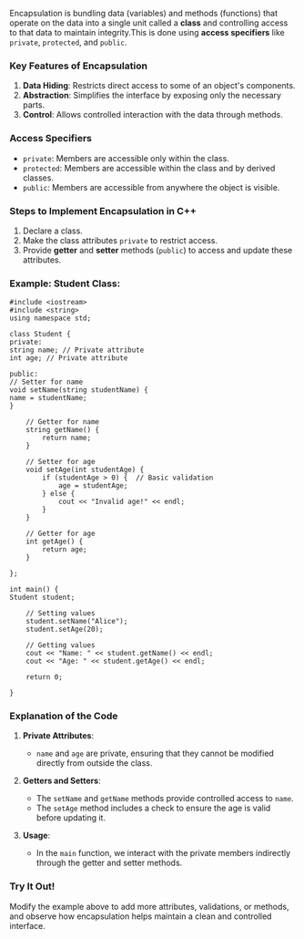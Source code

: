 Encapsulation is bundling data (variables) and methods (functions) that operate on the data into a single unit called a **class** and controlling access to that data to maintain integrity.This is done using **access specifiers** like `private`, `protected`, and `public`.

### **Key Features of Encapsulation**

1. **Data Hiding**: Restricts direct access to some of an object's components.
2. **Abstraction**: Simplifies the interface by exposing only the necessary parts.
3. **Control**: Allows controlled interaction with the data through methods.

### **Access Specifiers**

- `private`: Members are accessible only within the class.
- `protected`: Members are accessible within the class and by derived classes.
- `public`: Members are accessible from anywhere the object is visible.

### **Steps to Implement Encapsulation in C++**

1. Declare a class.
2. Make the class attributes `private` to restrict access.
3. Provide **getter** and **setter** methods (`public`) to access and update these attributes.

### **Example: Student Class:**

    #include <iostream>
    #include <string>
    using namespace std;

    class Student {
    private:
    string name; // Private attribute
    int age; // Private attribute

    public:
    // Setter for name
    void setName(string studentName) {
    name = studentName;
    }

        // Getter for name
        string getName() {
            return name;
        }

        // Setter for age
        void setAge(int studentAge) {
            if (studentAge > 0) {  // Basic validation
                age = studentAge;
            } else {
                cout << "Invalid age!" << endl;
            }
        }

        // Getter for age
        int getAge() {
            return age;
        }

    };

    int main() {
    Student student;

        // Setting values
        student.setName("Alice");
        student.setAge(20);

        // Getting values
        cout << "Name: " << student.getName() << endl;
        cout << "Age: " << student.getAge() << endl;

        return 0;

    }

### **Explanation of the Code**

1. **Private Attributes**:
   - `name` and `age` are private, ensuring that they cannot be modified directly from outside the class.
2. **Getters and Setters**:

   - The `setName` and `getName` methods provide controlled access to `name`.
   - The `setAge` method includes a check to ensure the age is valid before updating it.

3. **Usage**:
   - In the `main` function, we interact with the private members indirectly through the getter and setter methods.

### **Try It Out!**

Modify the example above to add more attributes, validations, or methods, and observe how encapsulation helps maintain a clean and controlled interface.
